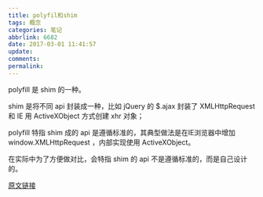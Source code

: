 ```yaml
---
title: polyfil和shim
tags: 概念
categories: 笔记
abbrlink: 6682
date: 2017-03-01 11:41:57
update:
comments:
permalink:
---
```


polyfill 是 shim 的一种。

shim 是将不同 api 封装成一种，比如 jQuery 的 $.ajax 封装了 XMLHttpRequest 和 IE 用 ActiveXObject 方式创建 xhr 对象；

polyfill 特指 shim 成的 api 是遵循标准的，其典型做法是在IE浏览器中增加 window.XMLHttpRequest ，内部实现使用 ActiveXObject。

在实际中为了方便做对比，会特指 shim 的 api 不是遵循标准的，而是自己设计的。


[原文链接](https://www.zhihu.com/question/22129715/answer/21242550)